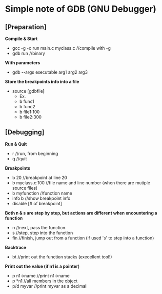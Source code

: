 # Simple note of GDB (GNU Debugger)

## [Preparation]
**Compile & Start**
* gcc -g -o run main.c myclass.c    //compile with -g
* gdb run                      //binary 

**With parameters**
* gdb --args  executable arg1 arg2 arg3  

**Store the breakpoints info into a file** 
* source [gdbfile]
  * Ex. 
  * b func1
  * b func2
  * b file1:100
  * b file2:300
		
## [Debugging]
**Run & Quit**
* r   //run, from beginning 
* q  //quit

**Breakpoints**
* b 20  //breakpoint at line 20
* b myclass.c:100  //file name and line number (when there are mutiple source files)
* b myfunction      //function name 
* info b   //show breakpoint info 
* disable [# of breakpoint]

**Both n & s are step by step, but actions are different when encountering a function**
* n   //next, pass the function 
* s   //step, step into the function      
* fin //finish, jump out from a function (if used 's' to step into a function)

**Backtrace** 
* bt   //print out the function stacks (execellent tool!) 

**Print out the value (if n1 is a pointer)**
* p n1->name  //print  n1->name   
* p *n1            //all members in the object 
* p/d myvar     //print myvar as a decimal 
